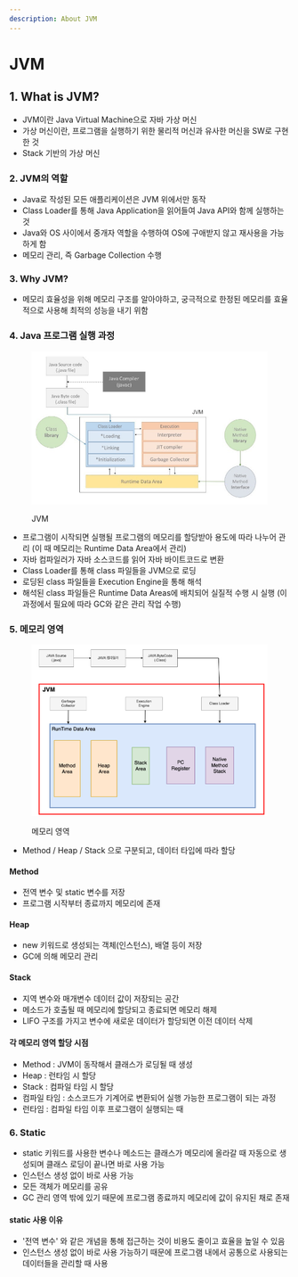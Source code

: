 ```yaml
---
description: About JVM
---
```


# JVM

## 1. What is JVM?

* JVM이란 Java Virtual Machine으로 자바 가상 머신
* 가상 머신이란, 프로그램을 실행하기 위한 물리적 머신과 유사한 머신을 SW로 구현한 것
* Stack 기반의 가상 머신

### 2. JVM의 역할

* Java로 작성된 모든 애플리케이션은 JVM 위에서만 동작
* Class Loader를 통해 Java Application을 읽어들여 Java API와 함께 실행하는 것
* Java와 OS 사이에서 중개자 역할을 수행하여 OS에 구애받지 않고 재사용을 가능하게 함
* 메모리 관리, 즉 Garbage Collection 수행

### 3. Why JVM?

* 메모리 효율성을 위해 메모리 구조를 알아야하고, 궁극적으로 한정된 메모리를 효율적으로 사용해 최적의 성능을 내기 위함

### 4. Java 프로그램 실행 과정

<figure><img src="../.gitbook/assets/JVM.png" alt=""><figcaption><p>JVM</p></figcaption></figure>

* 프로그램이 시작되면 실행될 프로그램의 메모리를 할당받아 용도에 따라 나누어 관리 (이 때 메모리는 Runtime Data Area에서 관리)
* 자바 컴파일러가 자바 소스코드를 읽어 자바 바이트코드로 변환
* Class Loader를 통해 class 파일들을 JVM으로 로딩
* 로딩된 class 파일들을 Execution Engine을 통해 해석
* 해석된 class 파일들은 Runtime Data Areas에 배치되어 실질적 수행 시 실행 (이 과정에서 필요에 따라 GC와 같은 관리 작업 수행)

### 5. 메모리 영역

<figure><img src="../.gitbook/assets/Java memory.png" alt=""><figcaption><p>메모리 영역</p></figcaption></figure>

* Method / Heap / Stack 으로 구분되고, 데이터 타입에 따라 할당

#### Method

* 전역 변수 및 static 변수를 저장
* 프로그램 시작부터 종료까지 메모리에 존재

#### Heap

* new 키워드로 생성되는 객체(인스턴스), 배열 등이 저장
* GC에 의해 메모리 관리

#### Stack

* 지역 변수와 매개변수 데이터 값이 저장되는 공간
* 메소드가 호출될 때 메모리에 할당되고 종료되면 메모리 해제
* LIFO 구조를 가지고 변수에 새로운 데이터가 할당되면 이전 데이터 삭제

#### 각 메모리 영역 할당 시점

* Method : JVM이 동작해서 클래스가 로딩될 때 생성
* Heap : 런타임 시 할당
* Stack : 컴파일 타임 시 할당
* 컴파일 타임 : 소스코드가 기계어로 변환되어 실행 가능한 프로그램이 되는 과정
* 런타임 : 컴파일 타임 이후 프로그램이 실행되는 때

### 6. Static

* static 키워드를 사용한 변수나 메소드는 클래스가 메모리에 올라갈 때 자동으로 생성되며 클래스 로딩이 끝나면 바로 사용 가능
* 인스턴스 생성 없이 바로 사용 가능
* 모든 객체가 메모리를 공유
* GC 관리 영역 밖에 있기 때문에 프로그램 종료까지 메모리에 값이 유지된 채로 존재

#### static 사용 이유

* '전역 변수' 와 같은 개념을 통해 접근하는 것이 비용도 줄이고 효율을 높일 수 있음
* 인스턴스 생성 없이 바로 사용 가능하기 때문에 프로그램 내에서 공통으로 사용되는 데이터들을 관리할 때 사용

